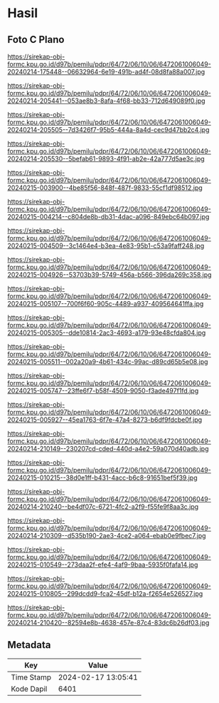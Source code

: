 # Hasil

## Foto C Plano

https://sirekap-obj-formc.kpu.go.id/d97b/pemilu/pdpr/64/72/06/10/06/6472061006049-20240214-175448--06632964-6e19-491b-ad4f-08d8fa88a007.jpg

https://sirekap-obj-formc.kpu.go.id/d97b/pemilu/pdpr/64/72/06/10/06/6472061006049-20240214-205441--053ae8b3-8afa-4f68-bb33-712d649089f0.jpg

https://sirekap-obj-formc.kpu.go.id/d97b/pemilu/pdpr/64/72/06/10/06/6472061006049-20240214-205505--7d3426f7-95b5-444a-8a4d-cec9d47bb2c4.jpg

https://sirekap-obj-formc.kpu.go.id/d97b/pemilu/pdpr/64/72/06/10/06/6472061006049-20240214-205530--5befab61-9893-4f91-ab2e-42a777d5ae3c.jpg

https://sirekap-obj-formc.kpu.go.id/d97b/pemilu/pdpr/64/72/06/10/06/6472061006049-20240215-003900--4be85f56-848f-487f-9833-55cf1df98512.jpg

https://sirekap-obj-formc.kpu.go.id/d97b/pemilu/pdpr/64/72/06/10/06/6472061006049-20240215-004214--c804de8b-db31-4dac-a096-849ebc64b097.jpg

https://sirekap-obj-formc.kpu.go.id/d97b/pemilu/pdpr/64/72/06/10/06/6472061006049-20240215-004509--3c1464e4-b3ea-4e83-95b1-c53a9faff248.jpg

https://sirekap-obj-formc.kpu.go.id/d97b/pemilu/pdpr/64/72/06/10/06/6472061006049-20240215-004926--53703b39-5749-456a-b566-396da269c358.jpg

https://sirekap-obj-formc.kpu.go.id/d97b/pemilu/pdpr/64/72/06/10/06/6472061006049-20240215-005107--700f6f60-905c-4489-a937-409564641ffa.jpg

https://sirekap-obj-formc.kpu.go.id/d97b/pemilu/pdpr/64/72/06/10/06/6472061006049-20240215-005305--dde10814-2ac3-4693-a179-93e48cfda804.jpg

https://sirekap-obj-formc.kpu.go.id/d97b/pemilu/pdpr/64/72/06/10/06/6472061006049-20240215-005511--002a20a9-4b61-434c-99ac-d89cd65b5e08.jpg

https://sirekap-obj-formc.kpu.go.id/d97b/pemilu/pdpr/64/72/06/10/06/6472061006049-20240215-005747--23ffe6f7-b58f-4509-9050-f3ade497f1fd.jpg

https://sirekap-obj-formc.kpu.go.id/d97b/pemilu/pdpr/64/72/06/10/06/6472061006049-20240215-005927--45ea1763-6f7e-47a4-8273-b6df9fdcbe0f.jpg

https://sirekap-obj-formc.kpu.go.id/d97b/pemilu/pdpr/64/72/06/10/06/6472061006049-20240214-210149--230207cd-cded-440d-a4e2-59a070d40adb.jpg

https://sirekap-obj-formc.kpu.go.id/d97b/pemilu/pdpr/64/72/06/10/06/6472061006049-20240215-010215--38d0e1ff-b431-4acc-b6c8-91651bef5f39.jpg

https://sirekap-obj-formc.kpu.go.id/d97b/pemilu/pdpr/64/72/06/10/06/6472061006049-20240214-210240--be4df07c-6721-4fc2-a2f9-f55fe9f8aa3c.jpg

https://sirekap-obj-formc.kpu.go.id/d97b/pemilu/pdpr/64/72/06/10/06/6472061006049-20240214-210309--d535b190-2ae3-4ce2-a064-ebab0e9fbec7.jpg

https://sirekap-obj-formc.kpu.go.id/d97b/pemilu/pdpr/64/72/06/10/06/6472061006049-20240215-010549--273daa2f-efe4-4af9-9baa-5935f0fafa14.jpg

https://sirekap-obj-formc.kpu.go.id/d97b/pemilu/pdpr/64/72/06/10/06/6472061006049-20240215-010805--299dcdd9-fca2-45df-b12a-f2654e526527.jpg

https://sirekap-obj-formc.kpu.go.id/d97b/pemilu/pdpr/64/72/06/10/06/6472061006049-20240214-210420--82594e8b-4638-457e-87c4-83dc6b26df03.jpg


## Metadata

| Key        | Value               |
| ---------- | ------------------- |
| Time Stamp | 2024-02-17 13:05:41 |
| Kode Dapil | 6401                |



